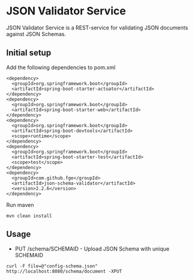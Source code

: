 # JSON Validator Service

JSON Validator Service is a REST-service for validating JSON documents against JSON Schemas.

## Initial setup

Add the following dependencies to pom.xml

```
<dependency>
  <groupId>org.springframework.boot</groupId>
  <artifactId>spring-boot-starter-actuator</artifactId>
</dependency>
<dependency>
  <groupId>org.springframework.boot</groupId>
  <artifactId>spring-boot-starter-web</artifactId>
</dependency>
<dependency>
  <groupId>org.springframework.boot</groupId>
  <artifactId>spring-boot-devtools</artifactId>
  <scope>runtime</scope>
</dependency>
<dependency>
  <groupId>org.springframework.boot</groupId>
  <artifactId>spring-boot-starter-test</artifactId>
  <scope>test</scope>
</dependency>
<dependency>
  <groupId>com.github.fge</groupId>
  <artifactId>json-schema-validator</artifactId>
  <version>2.2.6</version>
</dependency>
 ```

Run maven
```
mvn clean install
```

## Usage

* PUT /schema/SCHEMAID - Upload JSON Schema with unique SCHEMAID

```
curl -F file=@"config-schema.json" http://localhost:8080/schema/document -XPUT
```
